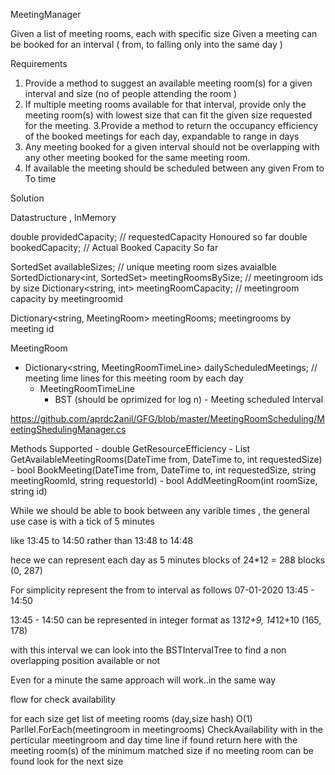 MeetingManager


Given a list of meeting rooms, each with specific size
Given a meeting can be booked for an interval ( from, to falling only into the same day )


Requirements

1. Provide a method to suggest an available meeting room(s) for a given interval and size (no of people attending the room ) 
2. If multiple meeting rooms available for that interval, provide only the meeting room(s) with lowest size that can fit the given size requested for the meeting.
3.Provide a method to return the occupancy efficiency of the booked meetings for each day, expandable to range in days
4. Any meeting booked for a given interval should not be overlapping with any other meeting booked for the same meeting room. 
5. If available the meeting should be scheduled between any given From to To time



Solution

Datastructure , InMemory
     
double providedCapacity; // requestedCapacity Honoured so far
double bookedCapacity; // Actual Booked Capacity So far

SortedSet<int> availableSizes; // unique meeting room sizes avaialble
SortedDictionary<int, SortedSet<string>> meetingRoomsBySize; // meetingroom ids by size
Dictionary<string, int> meetingRoomCapacity; // meetingroom capacity by meetingroomid
    
Dictionary<string, MeetingRoom> meetingRooms; meetingrooms by meeting id

MeetingRoom
   - Dictionary<string, MeetingRoomTimeLine> dailyScheduledMeetings; // meeting lime lines for this meeting room by each day
     - MeetingRoomTimeLine
         - BST (should be oprimized for log n)
                - Meeting scheduled Interval

https://github.com/aprdc2anil/GFG/blob/master/MeetingRoomScheduling/MeetingShedulingManager.cs   

Methods Supported
    - double GetResourceEfficiency
    - List<string> GetAvailableMeetingRooms(DateTime from, DateTime to, int requestedSize)
    - bool BookMeeting(DateTime from, DateTime to, int requestedSize, string meetingRoomId, string requestorId)
    - bool AddMeetingRoom(int roomSize, string id)
  

While we should be able to book between any varible times , the general use case is with a tick of 5 minutes

like 13:45 to 14:50 rather than 13:48 to 14:48

hece we can represent each day as 5 minutes blocks   of 24*12 = 288 blocks (0, 287)

For simplicity represent the from to interval as follows
07-01-2020 13:45 - 14:50

13:45 - 14:50 can be represented in integer format as  13*12+9, 14*12+10 (165, 178)

with this interval we can look into the BSTIntervalTree to find a non overlapping position available or not

Even for a minute the same approach will work..in the same way

flow for check availability
   
for each size
  get list of meeting rooms (day,size hash) O(1)
  Parllel.ForEach(meetingroom in meetingrooms)
       CheckAvailability with in the perticular meetingroom and day time line
       if found return here with the meeting room(s) of the minimum matched size
  if no meeting room can be found look for the next size
